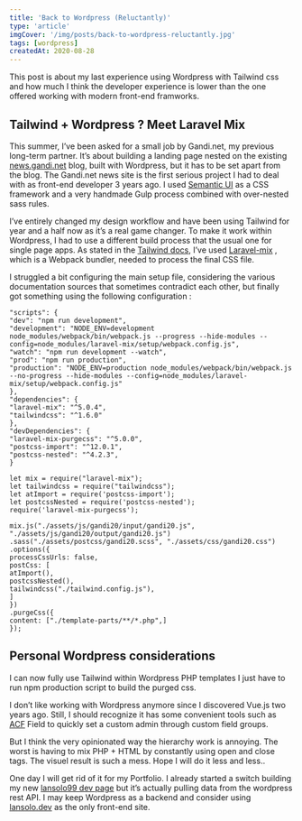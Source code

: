 ```yaml
---
title: 'Back to Wordpress (Reluctantly)'
type: 'article'
imgCover: '/img/posts/back-to-wordpress-reluctantly.jpg'
tags: [wordpress]
createdAt: 2020-08-28
---
```


This post is about my last experience using Wordpress with Tailwind css and how much I think the developer experience is lower than the one offered working with modern front-end framworks.
<!--more-->

## Tailwind + Wordpress ? Meet Laravel Mix

This summer, I’ve been asked for a small job by Gandi.net, my previous long-term partner. It’s about building a landing page nested on the existing [news.gandi.net](https://news.gandi.net) blog, built with Wordpress, but it has to be set apart from the blog. The Gandi.net news site is the first serious project I had to deal with as front-end developer 3 years ago. I used [Semantic UI](https://semantic-ui.com/) as a CSS framework and a very handmade Gulp process combined with over-nested sass rules.

I’ve entirely changed my design workflow and have been using Tailwind for year and a half now as it’s a real game changer. To make it work within Wordpress, I had to use a different build process that the usual one for single page apps. As stated in the [Tailwind docs](https://tailwindcss.com/docs/installation), I’ve used [Laravel-mix](https://laravel-mix.com/) , which is a Webpack bundler, needed to process the final CSS file. 

I struggled a bit configuring the main setup file, considering the various documentation sources that sometimes contradict each other, but finally got something using the following configuration :

```json{}[package.json]
"scripts": {
"dev": "npm run development",
"development": "NODE_ENV=development node_modules/webpack/bin/webpack.js --progress --hide-modules --config=node_modules/laravel-mix/setup/webpack.config.js",
"watch": "npm run development --watch",
"prod": "npm run production",
"production": "NODE_ENV=production node_modules/webpack/bin/webpack.js --no-progress --hide-modules --config=node_modules/laravel-mix/setup/webpack.config.js"
},
"dependencies": {
"laravel-mix": "^5.0.4",
"tailwindcss": "^1.6.0"
},
"devDependencies": {
"laravel-mix-purgecss": "^5.0.0",
"postcss-import": "^12.0.1",
"postcss-nested": "^4.2.3",
}
```

```js{}[ webpack.mix.js]
let mix = require("laravel-mix");
let tailwindcss = require("tailwindcss");
let atImport = require('postcss-import');
let postcssNested = require('postcss-nested');
require('laravel-mix-purgecss');

mix.js("./assets/js/gandi20/input/gandi20.js", "./assets/js/gandi20/output/gandi20.js")
.sass("./assets/postcss/gandi20.scss", "./assets/css/gandi20.css")
.options({
processCssUrls: false,
postCss: [
atImport(),
postcssNested(),
tailwindcss("./tailwind.config.js"),
]
})
.purgeCss({
content: ["./template-parts/**/*.php",]
});
```

## Personal Wordpress considerations

I can now fully use Tailwind within Wordpress PHP templates I just have to run npm production script to build the purged css.

I don’t like working with Wordpress anymore since I discovered Vue.js two years ago. Still, I should recognize it has some convenient tools such as [ACF](https://www.advancedcustomfields.com/) Field to quickly set a custom admin through custom field groups.

But I think the very opinionated way the hierarchy work is annoying. The worst is having to mix PHP + HTML by constantly using open and close <?php ?> tags. The visuel result is such a mess. Hope I will do it less and less.. 

One day I will get rid of it for my Portfolio. I already started a switch building my new [lansolo99 dev page](https://lansolo99.netlify.app/) but it’s actually pulling data from the wordpress rest API. I may keep Wordpress as a backend and consider using [lansolo.dev](https://lansolo.dev) as the only front-end site. 